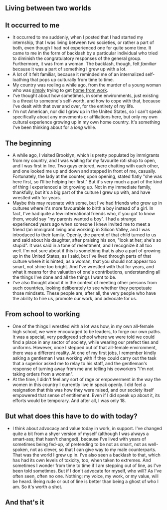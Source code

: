 ## Living between two worlds

## It occurred to me
- It occurred to me suddenly, when I posted that I had started my internship, that I was living between two societies, or rather a part of both, even though
I had not experienced one for quite some time. It came to me in the form of backlash by a particular individual who tried to diminish the congratulatory 
responses of the general group. Furthermore, it was from a woman. The backlash, though, felt *familiar* because it was a part of something I grew up with a lot.
- A lot of it felt familiar, because it reminded me of an internalized self-loathing that pops up culturally from time to time.
- My country was reeling a while ago, from the murder of a young woman who was [simply](https://trinidadexpress.com/newsextra/2-suspects-confessed-to-robbing-andrea-who-just-wanted-to-go-home/article_b8c3ca7c-6afd-11eb-b47c-9bc7441fbdda.html) trying to get [home from work](http://www.guardian.co.tt/news/police-hold-four-in-search-of-angel-andrea-6.2.1283419.86fbc6d06c).
- I've thought about how sometimes, in some environments, just existing is a threat to someone's self-worth, and how to cope with that, because I've dealt with
that over and over, for the entirety of my life.
- I'm not American, nor did I grow up in the United States, so I can't speak specifically about any movements or affiliations here, but only my own cultural
experience growing up in my own home country. It's something I've been thinking about for a *long* while.

## The beginning
- A while ago, I visited Brooklyn, which is pretty populated by immigrants from my country, and I was waiting for my favourite roti shop to open, and I was
first in line. Two guys entered, were chatting with each other, and one looked me up and down and stepped in front of me, casually. Fortunately, the lady
at the counter, upon opening, stated flatly "she was here first, so I'll be helping her first." But it's very much a part of the kind of thing I experienced
a lot growing up. Not in my immediate family, thankfully, but it's a big part of the culture I grew up with, and have wrestled with for years.
- Maybe this may resonate with some, but I've had friends who grew up in cultures where it's more favourable to birth a boy instead of a girl. In fact,
I've had quite a few international friends who, if you got to know them, would say "my parents wanted a boy". I had a strange experienced years ago 
when someone I knew invited me to meet a friend (an immigrant living and working) in Silicon Valley, and I was introduced to their family. Openly, the parent of that child turned to us
and said about his daughter, after praising his son, "look at her; she's so stupid". It was said in a tone of resentment, and I recognize it all too well.
I'm not sure about if this is something that is also a part of growing up in the United States, as I said, but I've lived through parts of that culture 
where it is hinted, as a woman, that you should not appear too smart, not shine too bright. And I've wrestled with that for years, and what it means for
the valuation of one's contributions, understanding all the things I've done and all the things I want to be.
- I've also thought about it in the context of meeting other persons from such countries, looking deliberately to see whether they perpetuate those mindsets.
These people are, after all, the very people who have the ability to hire us, promote our work, and advocate for us.

## From school to working
- One of the things I wrestled with a lot was how, in my own all-female high school, we were encouraged to be leaders, to forge our own paths. It was a special, very
pedigreed school where we were told we could find a place in any sector of society, while wearing our prefect ties and uniforms. However, once I stepped out of that all-female environment, there was
a different reality. At one of my first jobs, I remember kindly asking a gentleman I was working with if they could carry out the task that a superior asked
me to relay to his staff, and the gentleman's response of turning away from me and telling his coworkers "I'm not taking orders from a woman".
- At the time, I didn't feel any sort of rage or empowerment in the way the women in this country I currently live in speak openly. I did feel a resignation
that this was how they were raised, and our society itself empowered that sense of entitlement. Even if I did speak up about it, its efforts would be temporary.
And after all, I was only 18.

## But what does this have to do with today?
- I think about advocacy and value today in work, in support. I've changed quite a bit from a shyer version of myself (although I was always a smart-ass; that
hasn't changed), because I've lived with years of sometimes being fed-up, of pretending to be not as smart, not as well-spoken, not as clever, so that I can
give way to my male counterparts. That was the world I grew up in. I've also seen a backlash to that, which has had its own levels of toxicity, too, when taken
to extremes. And sometimes I wonder from time to time if I am stepping out of line, as I've been told sometimes. But if I don't advocate for myself, who will?
As I've often seen, often no one. Nothing; my voice, my work, or my value, will be heard. Being rude or out of line is better than being a ghost of who I am. 
So it's worth a shot.

## And that's it
